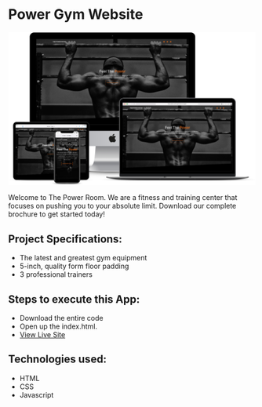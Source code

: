 # Power Gym Website
![title-pic](gym-pic.png)

Welcome to The Power Room. We are a fitness and training center that focuses on pushing you to your absolute limit. Download our complete brochure to get started today!

## Project Specifications:

- The latest and greatest gym equipment
- 5-inch, quality form floor padding
- 3 professional trainers

 
## Steps to execute this App:
- Download the entire code 
- Open up the index.html.
- [View Live Site](https://anthonys1760.github.io/power-gym/)

## Technologies used: 
- HTML
- CSS
- Javascript
